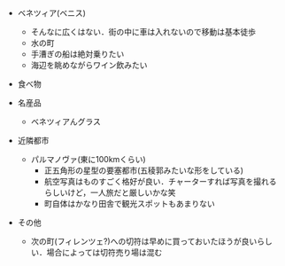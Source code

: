 - ベネツィア(ベニス)
  - そんなに広くはない．街の中に車は入れないので移動は基本徒歩
  - 水の町
  - 手漕ぎの船は絶対乗りたい
  - 海辺を眺めながらワイン飲みたい
  
- 食べ物

- 名産品
  - ベネツィアんグラス
  
- 近隣都市
  - パルマノヴァ(東に100kmくらい)
    - 正五角形の星型の要塞都市(五稜郭みたいな形をしている)
    - 航空写真はものすごく格好が良い．チャーターすれば写真を撮れるらしいけど，一人旅だと厳しいかな笑
    - 町自体はかなり田舎で観光スポットもあまりない
    
- その他
  - 次の町(フィレンツェ?)への切符は早めに買っておいたほうが良いらしい．場合によっては切符売り場は混む

